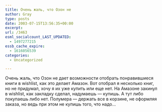 ```yaml
---
title: Очень жаль, что Озон не
author: Gray
type: posts
date: 2003-07-15T13:56:35+00:00
excerpt:
url: /3463
esml_socialcount_LAST_UPDATED:
  - 1497277215
essb_cache_expire:
  - 1616056539
categories:
  - Uncategorized

---
```








Очень жаль, что Озон не дает возможности отобрать понравившиеся книги в wishlist, как это делает Амазон. Вот отобрал я несколько книг, но не придумал, хочу я их уже купить или еще нет. На Амазоне закинул в wishlist, как закладку сделал, надумаешь &#8212; купишь. А тут либо покупаешь либо нет. Полумера &#8212; держать все в корзине, не оформляя заказа, но ведь при этом не купишь того, что надо&#8230;
